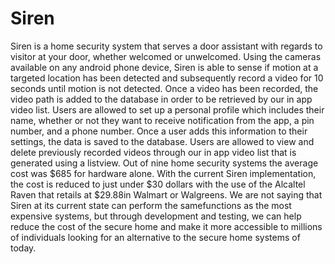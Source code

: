 # Siren
Siren is a home security system that serves a door assistant with regards to visitor at your door, 
whether welcomed or unwelcomed. Using the cameras available on any android phone device, Siren is 
able to sense if motion at a targeted location has been detected and subsequently record a video 
for 10 seconds until motion is not detected. Once a video has been recorded, the video path is added
to the database in order to be retrieved by our in app video list. Users are allowed to set up a personal
profile which includes their name, whether or not they want to receive notification from the app, a
pin number, and a phone number. Once a user adds this information to their settings, the data is 
saved to the database. Users are allowed to view and delete previously recorded videos
through our in app video list that is generated using a listview. 
Out of nine home security systems the average cost was $685 for hardware alone. 
With the current Siren implementation, the cost is reduced to just under $30 dollars with the 
use of the Alcaltel Raven that retails at $29.88in Walmart or Walgreens. We are not saying that
Siren at its current state can perform the samefunctions as the most expensive systems, but through
development and testing, we can help reduce the cost of the secure home and make it more accessible 
to millions of individuals looking for an alternative to the secure home systems of today. 
